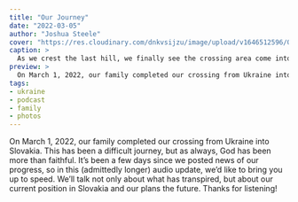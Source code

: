 ```yaml
---
title: "Our Journey"
date: "2022-03-05"
author: "Joshua Steele"
cover: "https://res.cloudinary.com/dnkvsijzu/image/upload/v1646512596/OFReport/2022-03-05-our-journey/crossing-slovakia_mbynz1.jpg"
caption: >
  As we crest the last hill, we finally see the crossing area come into view. What a welcome sight!
preview: >
  On March 1, 2022, our family completed our crossing from Ukraine into Slovakia. This has been a difficult journey, but as always, God has been more than faithful. It’s been a few days since we posted news of our progress, so in this (admittedly longer) audio update, we’d like to bring you up to speed. We’ll talk not only about what has transpired, but about our current position in Slovakia and our plans the future. Thanks for listening!
tags:
- ukraine
- podcast
- family
- photos
---
```


On March 1, 2022, our family completed our crossing from Ukraine into Slovakia. This has been a difficult journey, but as always, God has been more than faithful. It’s been a few days since we posted news of our progress, so in this (admittedly longer) audio update, we’d like to bring you up to speed. We’ll talk not only about what has transpired, but about our current position in Slovakia and our plans the future. Thanks for listening!

<article-spacer />

<div id="buzzsprout-player-10223818"></div><script src="https://www.buzzsprout.com/1953515/10223818-our-journey.js?container_id=buzzsprout-player-10223818&player=small" type="text/javascript" charset="utf-8"></script>

<article-callout content="Keep scrolling for more photos from our journey to Slovakia!" />

<article-image publicId="OFReport/2022-03-05-our-journey/air-raid-warnings_urhziv" height="768" caption="I hope I never have to see these notifications on my phone again. These warned us to head for the shelter as air-sirens wailed overhead." />

<article-image publicId="OFReport/2022-03-05-our-journey/bomb-shelter_pnqhhg" width="768" caption="After bundling up, we would head over to a nearby parking garage where we would wait usually for about an hour until the all-clear sounded." />

<article-image publicId="OFReport/2022-03-05-our-journey/bohdana-farewell_msfkvc" height="768" caption="Saying goodbye to our dear Bohdana. 😢" />

<article-image publicId="OFReport/2022-03-05-our-journey/cheparas-farewell_ju2lzw" width="768" caption="On our way south through the Carpathians, we stopped to say farewell (for now) to our Ukrainian teammates Serhii and Natallia Chepara." />

<article-image publicId="OFReport/2022-03-05-our-journey/border-line_ldlepo" width="768" caption="It tooks us over 41 hours to get through this line of cars and across the border." />

<article-image publicId="OFReport/2022-03-05-our-journey/moving-up-the-line_renqmq" height="768" caption="So close and yet so far away! 😩" />

<article-image publicId="OFReport/2022-03-05-our-journey/crossing-slovakia-2_vt4tx6" width="768" caption="The actual crossing area on the Slovakian side." />

<article-image publicId="OFReport/2022-03-05-our-journey/van-in-slovakia_iafh4p" width="768" caption="Our beloved yellow van just keeps on going!" />

<article-image publicId="OFReport/2022-03-05-our-journey/lutheran-mission_szywyw" height="768" caption="This Lutheran mission was our first point of arrival in Slovakia." />

<article-image publicId="OFReport/2022-03-05-our-journey/david-car-ride_notpwo" width="768" caption="For David, the best part about day 1 of Slovakia was undoubtedly the red motorized car! 🚗" />

<article-image publicId="OFReport/2022-03-05-our-journey/mountain-view_zpbnxm" width="768" caption="Our view of the Slovakian mountains just outside our back door!" />

<article-image publicId="OFReport/2022-03-05-our-journey/horse-ranch-barn_rwrk9s" width="768" caption="This is a real horse ranch with a serious barn!" />

<article-image publicId="OFReport/2022-03-05-our-journey/lunch-at-ranch-kitchen_g6agxa" width="768" caption="The ranch has a nice little kitchen/cafe which currently serves as our family dining area." />

<article-image publicId="OFReport/2022-03-05-our-journey/mia-on-hay-bale_r1zp9i" height="768" caption="Mia enjoys visiting the horse barn." />

<article-image publicId="OFReport/2022-03-05-our-journey/new-friends-slovakia_acla8a" width="768" caption="Andrej and his wife Sylvia devoted several hours of their day to take us shopping for clothes, new cell phone cards, and a nice Slovakian lunch. We really enjoyed getting to know them!" />
